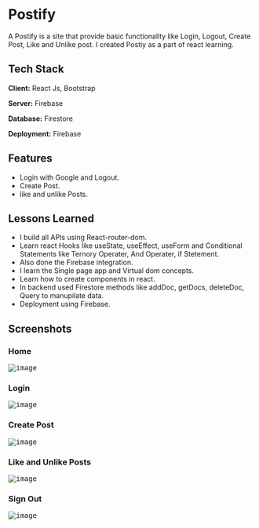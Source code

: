 # Postify 
   A Postify is a site that provide basic functionality like Login, Logout, Create Post, Like and Unlike post. I created Postiy as a part of react learning.

## Tech Stack

**Client:** React Js, Bootstrap

**Server:** Firebase

**Database:** Firestore

**Deployment:** Firebase

## Features
- Login with Google and Logout.
- Create Post.
- like and unlike Posts.


## Lessons Learned

- I build all APIs using React-router-dom.
- Learn react Hooks like useState, useEffect, useForm and Conditional Statements like Ternory Operater, And Operater, if Stetement.
- Also done the Firebase integration.
- I learn the Single page app and Virtual dom concepts.
- Learn how to create components in react.
- In backend used Firestore methods like addDoc, getDocs, deleteDoc, Query to manupilate data.
- Deployment using Firebase.

## Screenshots

### Home
<kbd>![image](https://github.com/Nimisha-Mavar/Social-Media-Site/assets/112267753/1f8b99b3-81ae-4e15-bdf0-a034c72ce4e5)
</kbd>

### Login
<kbd>![image](https://github.com/Nimisha-Mavar/Social-Media-Site/assets/112267753/62ec0759-c7fd-4bbc-9b49-63960551e471)
</kbd>

### Create Post
<kbd>![image](https://github.com/Nimisha-Mavar/Social-Media-Site/assets/112267753/826f91b7-d25c-4c29-8d22-6e6745670b2c)
</kbd>

### Like and Unlike Posts
<kbd>![image](https://github.com/Nimisha-Mavar/Social-Media-Site/assets/112267753/9ebdaa52-30d7-4524-9f56-0c188920c091)
</kbd>

### Sign Out
<kbd>![image](https://github.com/Nimisha-Mavar/Social-Media-Site/assets/112267753/c5aeddd6-ed09-4964-bc46-0917deaf852d)</kbd>
